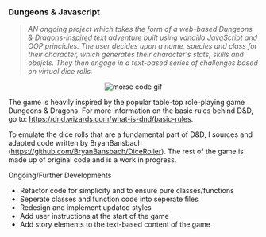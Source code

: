 ### Dungeons & Javascript 

> _AN ongoing project which takes the form of a web-based Dungeons & Dragons-inspired text adventure built using vanailla JavaScript and OOP principles. The user decides upon a name, species and class for their character, which generates their character's stats, skills and obejcts. They then engage in a text-based series of challenges based on virtual dice rolls._<br>

<p align="center">
  <img src="./morse-code-gif.gif" alt="morse code gif">
</p>

The game is heavily inspired by the popular table-top role-playing game Dungeons & Dragons. For more information on the basic rules behind D&D, go to: https://dnd.wizards.com/what-is-dnd/basic-rules.

To emulate the dice rolls that are a fundamental part of D&D, I sources and adapted code written by BryanBansbach (https://github.com/BryanBansbach/DiceRoller). The rest of the game is made up of original code and is a work in progress.

Ongoing/Further Developments

- Refactor code for simplicity and to ensure pure classes/functions
- Seperate classes and function code into seperate files
- Redesign and implement updated styles
- Add user instructions at the start of the game
- Add story elements to the text-based content of the game
